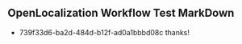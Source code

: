 ## OpenLocalization Workflow Test MarkDown
* 739f33d6-ba2d-484d-b12f-ad0a1bbbd08c thanks!

<!--HONumber=Jul16_HO5-->


